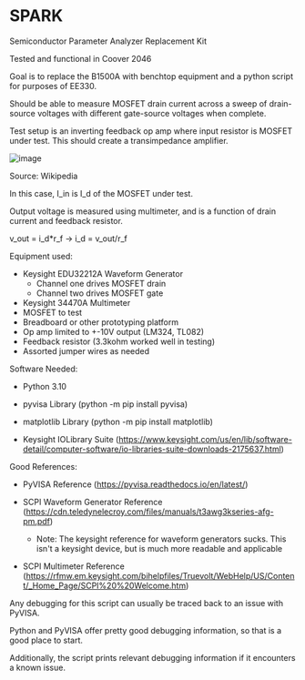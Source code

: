 # SPARK
Semiconductor Parameter Analyzer Replacement Kit

Tested and functional in Coover 2046

Goal is to replace the B1500A with benchtop equipment and a python script for purposes of EE330.

Should be able to measure MOSFET drain current across a sweep of drain-source
voltages with different gate-source voltages when complete.

Test setup is an inverting feedback op amp where input resistor is MOSFET under test. This should create a transimpedance amplifier.

![image](https://user-images.githubusercontent.com/43865671/163258028-b3a43456-c956-43b3-a204-8a6fe2e1c4d6.png)

Source: Wikipedia

In this case, I_in is I_d of the MOSFET under test.

Output voltage is measured using multimeter, and is a function of drain current and feedback resistor.

v_out = i_d\*r_f -> i_d = v_out/r_f

Equipment used:
- Keysight EDU32212A Waveform Generator
    - Channel one drives MOSFET drain
    - Channel two drives MOSFET gate
- Keysight 34470A Multimeter
- MOSFET to test
- Breadboard or other prototyping platform
- Op amp limited to +-10V output (LM324, TL082)
- Feedback resistor (3.3kohm worked well in testing)
- Assorted jumper wires as needed
                
Software Needed:
- Python 3.10

- pyvisa Library (python -m pip install pyvisa)

- matplotlib Library (python -m pip install matplotlib)

- Keysight IOLibrary Suite (https://www.keysight.com/us/en/lib/software-detail/computer-software/io-libraries-suite-downloads-2175637.html)
                 
Good References:
- PyVISA Reference (https://pyvisa.readthedocs.io/en/latest/)

- SCPI Waveform Generator Reference (https://cdn.teledynelecroy.com/files/manuals/t3awg3kseries-afg-pm.pdf)

    - Note: The keysight reference for waveform generators sucks. This isn't a keysight device, but is much more readable and applicable

- SCPI Multimeter Reference (https://rfmw.em.keysight.com/bihelpfiles/Truevolt/WebHelp/US/Content/_Home_Page/SCPI%20%20Welcome.htm)

Any debugging for this script can usually be traced back to an issue with PyVISA. 

Python and PyVISA offer pretty good debugging information, so that is a good place to start. 

Additionally, the script prints relevant debugging information if it encounters a known issue. 
